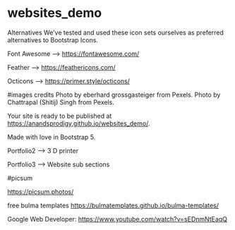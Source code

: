 # websites_demo

Alternatives
We’ve tested and used these icon sets ourselves as preferred alternatives to Bootstrap Icons.

Font Awesome --> https://fontawesome.com/

Feather --> https://feathericons.com/

Octicons --> https://primer.style/octicons/


#images credits
Photo by eberhard grossgasteiger from Pexels.
Photo by Chattrapal (Shitij) Singh from Pexels.


Your site is ready to be published at https://anandsprodigy.github.io/websites_demo/.


Made with love in Bootstrap 5.



Portfolio2 --> 3 D printer

Portfolio3 --> Website sub sections

#picsum

https://picsum.photos/


free bulma templates
https://bulmatemplates.github.io/bulma-templates/


Google Web Developer:
https://www.youtube.com/watch?v=sEDnmNtEaqQ
